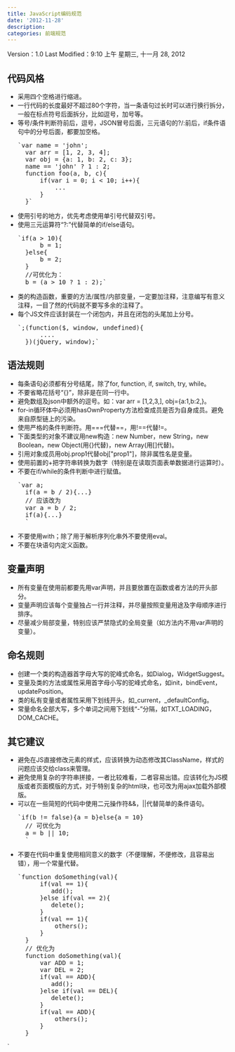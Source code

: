 ```yaml
---
title: JavaScript编码规范
date: '2012-11-28'
description:
categories: 前端规范
---
```


Version：1.0
Last Modified：9:10 上午 星期三, 十一月 28, 2012

## 代码风格 ##
- 采用四个空格进行缩进。
- 一行代码的长度最好不超过80个字符，当一条语句过长时可以进行换行拆分，一般在标点符号后面拆分，比如逗号，加号等。
- 等号/条件判断符前后，逗号，JSON冒号后面，三元语句的?/:前后，if条件语句中的分号后面，都要加空格。
    <pre>`var name = 'john';
    var arr = [1, 2, 3, 4];
    var obj = {a: 1, b: 2, c: 3};
    name == 'john' ? 1 : 2;
    function foo(a, b, c){
        if(var i = 0; i < 10; i++){
            ...
        }
    }`</pre>
- 使用引号的地方，优先考虑使用单引号代替双引号。
- 使用三元运算符“?:”代替简单的if/else语句。
    <pre>`if(a > 10){
        b = 1;
    }else{
        b = 2;
    }
    //可优化为：
    b = (a > 10 ? 1 : 2);`</pre>
- 类的构造函数，重要的方法/属性/内部变量，一定要加注释，注意编写有意义注释，一目了然的代码就不要写多余的注释了。
- 每个JS文件应该封装在一个闭包内，并且在闭包的头尾加上分号。
    <pre>`;(function($, window, undefined){
        ....
    })(jQuery, window);`</pre>

## 语法规则 ##
- 每条语句必须都有分号结尾，除了for, function, if, switch, try, while。
- 不要省略花括号“{}”，除非是在同一行中。
- 避免数组及json中额外的逗号。如：var arr = [1,2,3,], obj={a:1,b:2,}。
- for-in循环体中必须用hasOwnProperty方法检查成员是否为自身成员。避免来自原型链上的污染。
- 使用严格的条件判断符。用===代替==，用!==代替!=。
- 下面类型的对象不建议用new构造：new Number，new String，new Boolean，new Object(用{}代替)，new Array(用[]代替)。
- 引用对象成员用obj.prop1代替obj["prop1"]，除非属性名是变量。
- 使用前置的+把字符串转换为数字（特别是在读取页面表单数据进行运算时）。
- 不要在if/while的条件判断中进行赋值。
    <pre>`var a;
    if(a = b / 2){...}
    // 应该改为
    var a = b / 2;
    if(a){...}
    `</pre>
- 不要使用with；除了用于解析序列化串外不要使用eval。
- 不要在块语句内定义函数。

## 变量声明 ##
- 所有变量在使用前都要先用var声明，并且要放置在函数或者方法的开头部分。
- 变量声明应该每个变量独占一行并注释，并尽量按照变量用途及字母顺序进行排序。
- 尽量减少局部变量，特别应该严禁隐式的全局变量（如方法内不用var声明的变量）。

## 命名规则 ##
- 创建一个类的构造器首字母大写的驼峰式命名，如Dialog，WidgetSuggest。
- 变量及类的方法或属性采用首字母小写的驼峰式命名，如init，bindEvent，updatePosition。
- 类的私有变量或者属性采用下划线开头，如_current，_defaultConfig。
- 常量命名全部大写，多个单词之间用下划线“-”分隔，如TXT_LOADING，DOM_CACHE。

## 其它建议 ##
- 避免在JS直接修改元素的样式，应该转换为动态修改其ClassName，样式的问题应该交给class来管理。
- 避免使用复杂的字符串拼接，一者比较难看，二者容易出错。应该转化为JS模版或者页面模版的方式，对于特别复杂的html块，也可改为用ajax加载外部模版。
- 可以在一些简短的代码中使用二元操作符&&，||代替简单的条件语句。
    <pre>`if(b != false){a = b}else{a = 10}
    // 可优化为
    a = b || 10;
    `</pre>
- 不要在代码中重复使用相同意义的数字（不便理解，不便修改，且容易出错），用一个常量代替。
    <pre>`function doSomething(val){
        if(val == 1){
           add();
        }else if(val == 2){
           delete();
        }
        if(val == 1){
            others();
        }
    }
    // 优化为
    function doSomething(val){
        var ADD = 1;
        var DEL = 2;
        if(val == ADD){
           add();
        }else if(val == DEL){
           delete();
        }
        if(val == ADD){
            others();
        }
    }
`</pre>